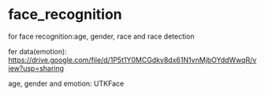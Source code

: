 # face_recognition
for face recognition:age, gender, race and race detection

fer data(emotion):
https://drive.google.com/file/d/1P5t1Y0MCGdkv8dx61N1vnMjbOYddWwqR/view?usp=sharing

age, gender and emotion:
UTKFace
